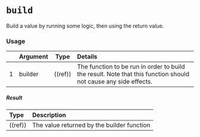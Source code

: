 # `build`

Build a value by running some logic, then using the return value. 

### Usage

|    |     Argument        | Type              | Details                            |
|---|:--------------------|-------------------|:-----------------------------------|
| 1 | builder        | ((ref))        | The function to be run in order to build the result. Note that this function should not cause any side effects.


##### Result

| Type                | Description      |
|:--------------------|:-----------------|
| ((ref))     | The value returned by the builder function